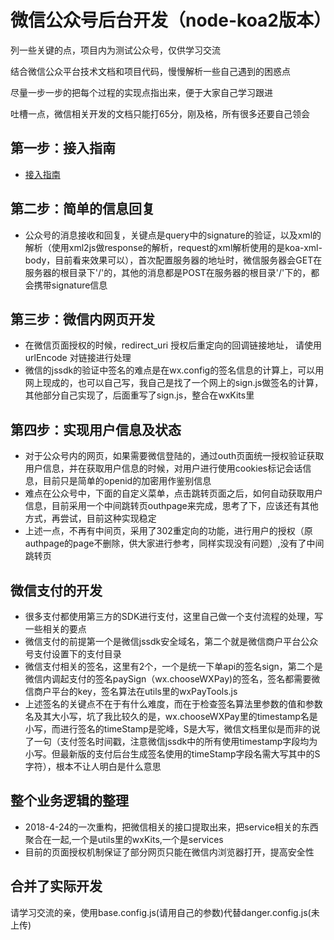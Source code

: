 # 微信公众号后台开发（node-koa2版本）

列一些关键的点，项目内为测试公众号，仅供学习交流

结合微信公众平台技术文档和项目代码，慢慢解析一些自己遇到的困惑点

尽量一步一步的把每个过程的实现点指出来，便于大家自己学习跟进

吐槽一点，微信相关开发的文档只能打65分，刚及格，所有很多还要自己领会

## 第一步：接入指南

- [接入指南](https://mp.weixin.qq.com/wiki?t=resource/res_main&id=mp1421135319)

## 第二步：简单的信息回复

- 公众号的消息接收和回复，关键点是query中的signature的验证，以及xml的解析（使用xml2js做response的解析，request的xml解析使用的是koa-xml-body，目前看来效果可以），首次配置服务器的地址时，微信服务器会GET在服务器的根目录下'/'的，其他的消息都是POST在服务器的根目录'/'下的，都会携带signature信息

## 第三步：微信内网页开发

- 在微信页面授权的时候，redirect_uri 授权后重定向的回调链接地址， 请使用 urlEncode 对链接进行处理
- 微信的jssdk的验证中签名的难点是在wx.config的签名信息的计算上，可以用网上现成的，也可以自己写，我自己是找了一个网上的sign.js做签名的计算，其他部分自己实现了，后面重写了sign.js，整合在wxKits里

## 第四步：实现用户信息及状态

- 对于公众号内的网页，如果需要微信登陆的，通过outh页面统一授权验证获取用户信息，并在获取用户信息的时候，对用户进行使用cookies标记会话信息，目前只是简单的openid的加密用作鉴别信息
- 难点在公众号中，下面的自定义菜单，点击跳转页面之后，如何自动获取用户信息，目前采用一个中间跳转页outhpage来完成，思考了下，应该还有其他方式，再尝试，目前这种实现稳定
- 上述一点，不再有中间页，采用了302重定向的功能，进行用户的授权（原authpage的page不删除，供大家进行参考，同样实现没有问题）,没有了中间跳转页

## 微信支付的开发

- 很多支付都使用第三方的SDK进行支付，这里自己做一个支付流程的处理，写一些相关的要点
- 微信支付的前提第一个是微信jssdk安全域名，第二个就是微信商户平台公众号支付设置下的支付目录
- 微信支付相关的签名，这里有2个，一个是统一下单api的签名sign，第二个是微信内调起支付的签名paySign（wx.chooseWXPay)的签名，签名都需要微信商户平台的key，签名算法在utils里的wxPayTools.js
- 上述签名的关键点不在于有什么难度，而在于检查签名算法里参数的值和参数名及其大小写，坑了我比较久的是，wx.chooseWXPay里的timestamp名是小写，而进行签名的timeStamp是驼峰，S是大写，微信文档里似是而非的说了一句（支付签名时间戳，注意微信jssdk中的所有使用timestamp字段均为小写。但最新版的支付后台生成签名使用的timeStamp字段名需大写其中的S字符），根本不让人明白是什么意思

## 整个业务逻辑的整理

- 2018-4-24的一次重构，把微信相关的接口提取出来，把service相关的东西聚合在一起,一个是utils里的wxKits,一个是services
- 目前的页面授权机制保证了部分网页只能在微信内浏览器打开，提高安全性

## 合并了实际开发

请学习交流的亲，使用base.config.js(请用自己的参数)代替danger.config.js(未上传)